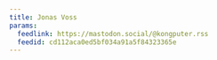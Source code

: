 ```yaml
---
title: Jonas Voss
params:
  feedlink: https://mastodon.social/@kongputer.rss
  feedid: cd112aca0ed5bf034a91a5f84323365e
---
```

